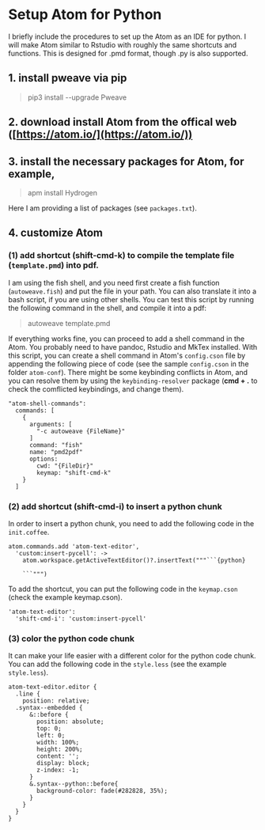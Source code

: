 # Setup Atom for Python

I briefly include the procedures to set up the Atom as an IDE for python. I will make Atom similar to Rstudio with roughly the same shortcuts and functions. This is designed for .pmd format, though .py is also supported.

## 1. install pweave via pip

> pip3 install --upgrade Pweave

## 2. download install Atom from the offical web ([https://atom.io/](https://atom.io/))

## 3. install the necessary packages for Atom, for example,  

> apm install Hydrogen

Here I am providing a list of packages (see `packages.txt`).

## 4. customize Atom

### (1) add shortcut (__shift-cmd-k__) to compile the template file (`template.pmd`) into pdf. 

I am using the fish shell, and you need first create a fish function (`autoweave.fish`) and put the file in your path. You can also translate it into a bash script, if you are using other shells. You can test this script by running the following command in the shell, and compile it into a pdf:

> autoweave template.pmd

If everything works fine, you can proceed to add a shell command in the Atom. You probably need to have pandoc, Rstudio and MkTex installed. With this script, you can create a shell command in Atom's `config.cson` file by appending the following piece of code (see the sample `config.cson` in the folder `atom-conf`). There might be some keybinding conflicts in Atom, and you can resolve them by using the `keybinding-resolver` package (__cmd + .__ to check the comflicted keybindings, and change them). 

```{r remedy001}
"atom-shell-commands":
  commands: [
    {
      arguments: [
        "-c autoweave {FileName}"
      ]
      command: "fish"
      name: "pmd2pdf"
      options:
        cwd: "{FileDir}"
        keymap: "shift-cmd-k"
    }
  ]
```

### (2) add shortcut (__shift-cmd-i__) to insert a python chunk

In order to insert a python chunk, you need to add the following code in the `init.coffee`.

```{r remedy001}
atom.commands.add 'atom-text-editor',
  'custom:insert-pycell': ->
    atom.workspace.getActiveTextEditor()?.insertText("""```{python}

	```""")
```

To add the shortcut, you can put the following code in the `keymap.cson` (check the example keymap.cson).

```{r remedy001}
'atom-text-editor':
  'shift-cmd-i': 'custom:insert-pycell'
```

### (3) color the python code chunk

It can make your life easier with a different color for the python code chunk. You can add the following code in the `style.less` (see the example `style.less`).

```{r remedy001}
atom-text-editor.editor {
  .line {
    position: relative;
  .syntax--embedded {
      &::before {
        position: absolute;
        top: 0;
        left: 0;
        width: 100%;
        height: 200%;
        content: '';
        display: block;
        z-index: -1;
      }
      &.syntax--python::before{
        background-color: fade(#282828, 35%);
      }
    }
  }
}
```

